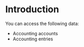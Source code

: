 ---
---

# Introduction

You can access the following data:

- Accounting accounts
- Accounting entries
